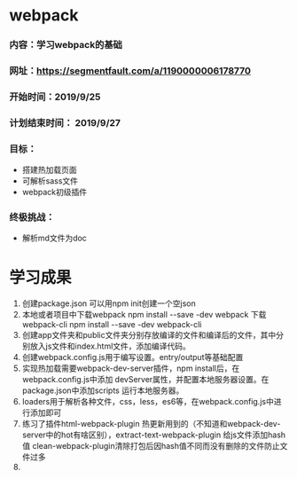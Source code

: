 # webpack
### 内容：学习webpack的基础
### 网址：https://segmentfault.com/a/1190000006178770

### 开始时间：2019/9/25
### 计划结束时间： 2019/9/27
### 目标：
- 搭建热加载页面
- 可解析sass文件
- webpack初级插件
### 终极挑战：
- 解析md文件为doc


# 学习成果
1. 创建package.json 可以用npm init创建一个空json
2. 本地或者项目中下载webpack npm install --save -dev webpack 下载webpack-cli npm install --save -dev webpack-cli
3. 创建app文件夹和public文件夹分别存放编译的文件和编译后的文件，其中分别放入js文件和index.html文件，添加编译代码。
4. 创建webpack.config.js用于编写设置。entry/output等基础配置
5. 实现热加载需要webpack-dev-server插件，npm install后，在webpack.config.js中添加 devServer属性，并配置本地服务器设置。在package.json中添加scripts 运行本地服务器。
6. loaders用于解析各种文件，css，less，es6等，在webpack.config.js中进行添加即可
7. 练习了插件html-webpack-plugin 热更新用到的（不知道和webpack-dev-server中的hot有啥区别），extract-text-webpack-plugin 给js文件添加hash值 clean-webpack-plugin清除打包后因hash值不同而没有删除的文件防止文件过多
8. 